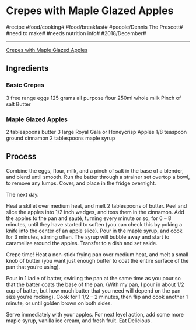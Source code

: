 # Crepes with Maple Glazed Apples
#recipe #food/cooking# #food/breakfast# #people/Dennis The Prescott# #need to make# #needs nutrition info# #2018/December#
- - - -
[Crepes with Maple Glazed Apples](https://dennistheprescott.com/2016/02/09/crepes-with-maple-glazed-apples/)

## Ingredients
### Basic Crepes 
3 free range eggs
125 grams all purpose flour
250ml whole milk
Pinch of salt
Butter

### Maple Glazed Apples
2 tablespoons butter
3 large Royal Gala or Honeycrisp Apples
1/8 teaspoon ground cinnamon
2 tablespoons maple syrup

## Process
Combine the eggs, flour, milk, and a pinch of salt in the base of a blender, and blend until smooth. Run the batter through a strainer set overtop a bowl, to remove any lumps. Cover, and place in the fridge overnight.

The next day.

Heat a skillet over medium heat, and melt 2 tablespoons of butter. Peel and slice the apples into 1/2 inch wedges, and toss them in the cinnamon. Add the apples to the pan and sauté, turning every minute or so, for 6 – 8 minutes, until they have started to soften (you can check this by poking a knife into the center of an apple slice). Pour in the maple syrup, and cook for 3 minutes, stirring often. The syrup will bubble away and start to caramelize around the apples. Transfer to a dish and set aside.

Crepe time! Heat a non-stick frying pan over medium heat, and melt a small knob of butter (you want just enough butter to coat the entire surface of the pan that you’re using).

Pour in 1 ladle of batter, swirling the pan at the same time as you pour so that the batter coats the base of the pan. (With my pan, I pour in about 1/2 cup of batter, but how much batter that you need will depend on the pan size you’re rocking). Cook for 1 1/2 – 2 minutes, then flip and cook another 1 minute, or until golden brown on both sides.

Serve immediately with your apples. For next level action, add some more maple syrup, vanilla ice cream, and fresh fruit. Eat Delicious.